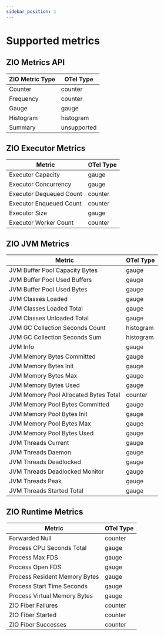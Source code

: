```yaml
---
sidebar_position: 1
---
```


# Supported metrics

## ZIO Metrics API

| ZIO Metric Type                       | OTel Type   |
|---------------------------------------|-------------|
| Counter                               | counter     |
| Frequency                             | counter     |
| Gauge                                 | gauge       |
| Histogram                             | histogram   |
| Summary                               | unsupported |

## ZIO Executor Metrics

| Metric                                | OTel Type |
|---------------------------------------|-----------|
| Executor Capacity                     | gauge     |
| Executor Concurrency                  | gauge     |
| Executor Dequeued Count               | counter   |
| Executor Enqueued Count               | counter   |
| Executor Size                         | gauge     |
| Executor Worker Count                 | counter   |

## ZIO JVM Metrics

| Metric                                | OTel Type |
|---------------------------------------|-----------|
| JVM Buffer Pool Capacity Bytes        | gauge     |
| JVM Buffer Pool Used Buffers          | gauge     |
| JVM Buffer Pool Used Bytes            | gauge     |
| JVM Classes Loaded                    | gauge     |
| JVM Classes Loaded Total              | gauge     |
| JVM Classes Unloaded Total            | gauge     |
| JVM GC Collection Seconds Count       | histogram |
| JVM GC Collection Seconds Sum         | histogram |
| JVM Info                              | gauge     |
| JVM Memory Bytes Committed            | gauge     |
| JVM Memory Bytes Init                 | gauge     |
| JVM Memory Bytes Max                  | gauge     |
| JVM Memory Bytes Used                 | gauge     |
| JVM Memory Pool Allocated Bytes Total | counter   |
| JVM Memory Pool Bytes Committed       | gauge     |
| JVM Memory Pool Bytes Init            | gauge     |
| JVM Memory Pool Bytes Max             | gauge     |
| JVM Memory Pool Bytes Used            | gauge     |
| JVM Threads Current                   | gauge     |
| JVM Threads Daemon                    | gauge     |
| JVM Threads Deadlocked                | gauge     |
| JVM Threads Deadlocked Monitor        | gauge     |
| JVM Threads Peak                      | gauge     |
| JVM Threads Started Total             | gauge     |

## ZIO Runtime Metrics

| Metric                                | OTel Type |
|---------------------------------------|-----------|
| Forwarded Null                        | counter   |
| Process CPU Seconds Total             | gauge     |
| Process Max FDS                       | gauge     |
| Process Open FDS                      | gauge     |
| Process Resident Memory Bytes         | gauge     |
| Process Start Time Seconds            | gauge     |
| Process Virtual Memory Bytes          | gauge     |
| ZIO Fiber Failures                    | counter   |
| ZIO Fiber Started                     | counter   |
| ZIO Fiber Successes                   | counter   |
